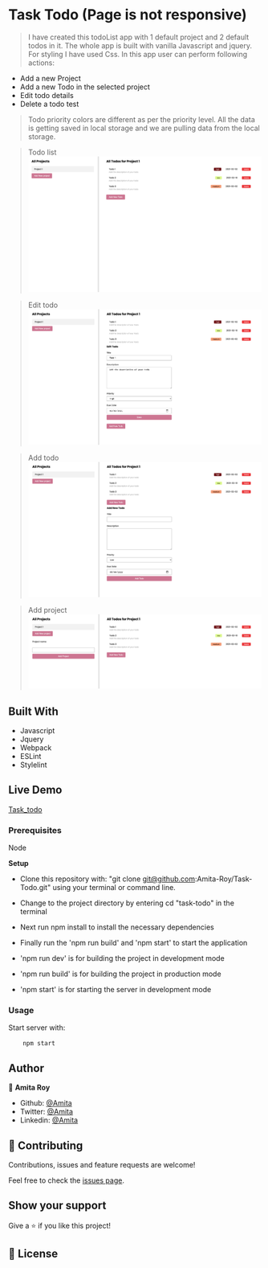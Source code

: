 # Task Todo (Page is not responsive)

> I have created this todoList app with 1 default project and 2 default todos in it. The whole app is built with vanilla Javascript and jquery. For styling I have used Css. In this app user can perform following actions:

- Add a new Project
- Add a new Todo in the selected project
- Edit todo details
- Delete a todo test

> Todo priority colors are different as per the priority level. All the data is getting saved in local storage and we are pulling data from the local storage.

> Todo list
> ![Homepage](./src/assets/images/homepage.png)

> Edit todo
> ![Edit Todo](./src/assets/images/editTodo.png)

> Add todo
> ![Add Todo](./src/assets/images/addTodo.png)

> Add project
> ![Add Project](./src/assets/images/addProject.png)

## Built With

- Javascript
- Jquery
- Webpack
- ESLint
- Stylelint

## Live Demo

[Task_todo](https://task-todo-git-working-branch.royamita.vercel.app)

### Prerequisites

Node

**Setup**

- Clone this repository with: "git clone git@github.com:Amita-Roy/Task-Todo.git" using your terminal or command line.

- Change to the project directory by entering cd "task-todo" in the terminal

- Next run npm install to install the necessary dependencies

- Finally run the 'npm run build' and 'npm start' to start the application

- 'npm run dev' is for building the project in development mode

- 'npm run build' is for building the project in production mode

- 'npm start' is for starting the server in development mode

### Usage

Start server with:

```
    npm start
```

## Author

👤 **Amita Roy**

- Github: [@Amita](https://github.com/Amita-Roy)
- Twitter: [@Amita](https://twitter.com/AmitaRoy14)
- Linkedin: [@Amita](https://www.linkedin.com/in/amita-roy-3b823b68/)

## 🤝 Contributing

Contributions, issues and feature requests are welcome!

Feel free to check the [issues page](issues/).

## Show your support

Give a ⭐️ if you like this project!

## 📝 License
